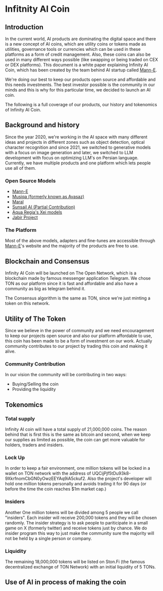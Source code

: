# Infitnity AI Coin 

## Introduction

In the current world, AI products are dominating the digital space and there is a new concept of AI coins, which are utility coins or tokens made as utilities, governance tools or currencies which can be used in these platforms as a form of credit management. Also, these coins can also be used in many different ways possible (like swapping or being traded on CEX or DEX platforms). This document is a white paper explaining Infinity AI Coin, which has been created by the team behind AI startup called [Mann-E](https://mann-e.com). 

We're doing our best to keep our products open source and affordable and this needs investments. The best investor possible is the community in our minds and this is why for this particular time, we decided to launch an AI coin. 

The following is a full coverage of our products, our history and tokenomics of Infinity AI Coin.

## Background and history

Since the year 2020, we're working in the AI space with many different ideas and projects in different zones such as object detection, optical character recognition and since 2021, we switched to generative models with a focus on image generation and later, we switched to LLM development with focus on optimizing LLM's on Persian language. Currently, we have multiple products and one platform which lets people use all of them. 

### Open Source Models 

- [Mann-E](https://huggingface.co/mann-e)
- [Musiqa (formerly known as Avasaz)](https://huggingface.co/avasaz)
- [Maral](https://huggingface.co/MaralGPT)
- [Sunsail AI (Partial Contribution)](https://huggingface.co/sunsailai)
- [Aqua Regia's Xei models](https://ollama.com/haghiri/xei)
- [Jabir Project](https://jabirproject.org)

### The Platform 

Most of the above models, adapters and fine-tunes are accessible through [Mann-E](https://mann-e.com)'s website and the majority of the products are free to use. 

## Blockchain and Consensus

Infinity AI Coin will be launched on The Open Network, which is a blockchain made by famous messenger application Telegram. We chose TON as our platform since it is fast and affordable and also have a community as big as telegram behind it. 

The Consensus algorithm is the same as TON, since we're just minting a token on this network. 

## Utility of The Token

Since we believe in the power of community and we need encouragement to keep our projects open source and also our platform affordable to use, this coin has been made to be a form of investment on our work. Actually community contributes to our project by trading this coin and making it alive. 

### Community Contribution

In our vision the community will be contributing in two ways: 

- Buying/Selling the coin 
- Providing the liquidity 

## Tokenomics

### Total supply 

Infinity AI coin will have a total supply of 21,000,000 coins. The reason behind that is first this is the same as bitcoin and second, when we keep our supplies as limited as possible, the coin can get more valuable for holders, traders and insiders. 

### Lock Up 

In order to keep a fair environment, one million tokens will be locked in a wallet on TON network with the address of UQCijPjf5tDu93k8-9XkrfnomCbGN0yOwzEEYAq9iA5ckuf2. Also the project's developer will hold one million tokens personally and avoids trading it for 90 days (or before the time the coin reaches $1m market cap.)

### Insiders 

Another One million tokens will be divided among 5 people we call "insiders". Each insider will receive 200,000 tokens and they will be chosen randomly. The insider strategy is to ask people to pariticipate in a small game on X (formerly twitter) and receive tokens just by chance. We do insider program this way to just make the community sure the majority will not be held by a single person or company. 

### Liquidity

The remaining 18,000,000 tokens will be listed on Ston.Fi (the famous decentralized exchange of TON Network) with an initial liquidity of 5 TONs.

## Use of AI in process of making the coin
